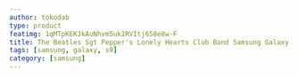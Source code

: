 ```yaml
---
author: tokodab
type: product
featimg: 1qMTpKEKJkAuNhvm5uk2RVItj658e8w-F
title: The Beatles Sgt Pepper's Lonely Hearts Club Band Samsung Galaxy S9 Case
tags: [samsung, galaxy, s9]
category: [samsung]
---
```

